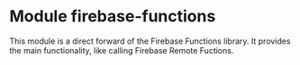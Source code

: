 # Module firebase-functions
This module is a direct forward of the Firebase Functions library. It provides the main functionality, like calling Firebase Remote Fuctions.